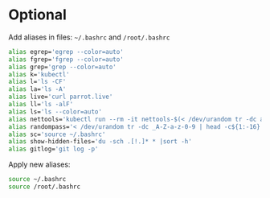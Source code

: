 # Optional

Add aliases in files: ``~/.bashrc`` and ``/root/.bashrc``

```bash
alias egrep='egrep --color=auto'
alias fgrep='fgrep --color=auto'
alias grep='grep --color=auto'
alias k='kubectl'
alias l='ls -CF'
alias la='ls -A'
alias live='curl parrot.live'
alias ll='ls -alF'
alias ls='ls --color=auto'
alias nettools='kubectl run --rm -it nettools-$(< /dev/urandom tr -dc a-z-0-9 | head -c${1:-4}) --image=aeciopires/nettools:2.1.0 -n default -- bash'
alias randompass='< /dev/urandom tr -dc _A-Z-a-z-0-9 | head -c${1:-16}'
alias sc='source ~/.bashrc'
alias show-hidden-files='du -sch .[!.]* * |sort -h'
alias gitlog='git log -p'
```

Apply new aliases:

```bash
source ~/.bashrc
source /root/.bashrc
```
